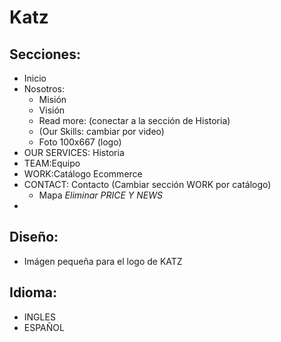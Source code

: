 # Katz

## Secciones:
  * Inicio
  * Nosotros: 
    * Misión
    * Visión
    * Read more: (conectar a la sección de Historia)
    * (Our Skills: cambiar por video)
     * Foto 100x667 (logo)
  * OUR SERVICES: Historia
  * TEAM:Equipo
  * WORK:Catálogo Ecommerce
  * CONTACT: Contacto (Cambiar sección WORK por catálogo)
    * Mapa
  *Eliminar PRICE Y NEWS*
  *
## Diseño:
* Imágen pequeña para el logo de KATZ

## Idioma:
* INGLES
* ESPAÑOL
